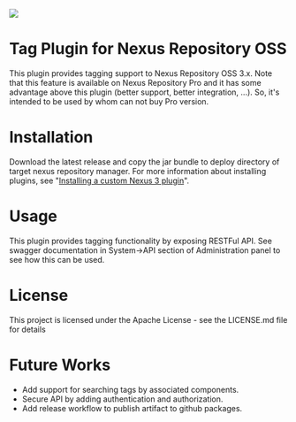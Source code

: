 ![](https://github.com/sahabpardaz/nexus-tag-plugin/workflows/.github/workflows/test.yml/badge.svg)
# Tag Plugin for Nexus Repository OSS

This plugin provides tagging support to Nexus Repository OSS 3.x. Note that this feature is available on
Nexus Repository Pro and it has some advantage above this plugin (better support, better integration, ...). So, it's
intended to be used by whom can not buy Pro version.

# Installation
Download the latest release and copy the jar bundle to deploy directory of target nexus repository manager.
For more information about installing plugins, see 
"[Installing a custom Nexus 3 plugin](https://sonatype-nexus-community.github.io/nexus-development-guides/plugin-install.html)".

# Usage
This plugin provides tagging functionality by exposing RESTFul API. See swagger documentation in System->API section of 
Administration panel to see how this can be used.

# License
This project is licensed under the Apache License - see the LICENSE.md file for details

# Future Works
* Add support for searching tags by associated components.
* Secure API by adding authentication and authorization.
* Add release workflow to publish artifact to github packages.